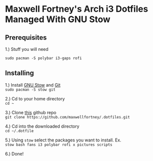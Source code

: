 # Maxwell Fortney's Arch i3 Dotfiles Managed With GNU Stow

## Prerequisites

1.) Stuff you will need 

`sudo pacman -S polybar i3-gaps rofi `


## Installing

1.) Install [GNU Stow](https://www.gnu.org/software/stow/manual/stow.html) and [Git](https://git-scm.com/docs)  
`sudo pacman -S stow git`

2.) Cd to your home directory  
`cd ~`

3.) Clone [this](https://github.com/maxwellfortney/.dotfiles) github repo  
`git clone https://github.com/maxwellfortney/.dotfiles.git`

4.) Cd into the downloaded directory  
`cd ~/.dotfile`

5.) Using `stow` select the packages you want to install. Ex.  
`stow bash fans i3 polybar rofi x pictures scripts` 

6.) Done!
